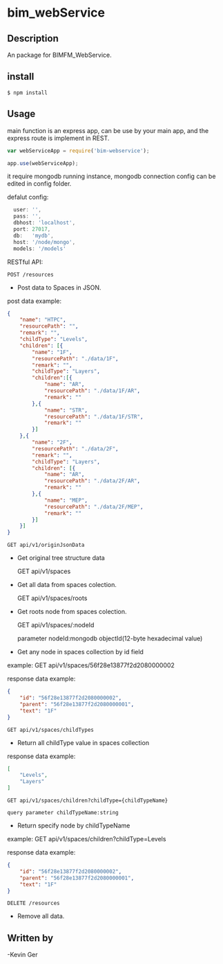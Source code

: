 # bim_webService

## Description

An package for BIMFM_WebService.

## install

    $ npm install              

## Usage

main function is an express app, can be use by your main app, and the express route is implement in REST.

```js
var webServiceApp = require('bim-webservice');

app.use(webServiceApp);
```  

it require mongodb running instance, mongodb connection config can be edited in config folder.

defalut config:
```js
  user: '',
  pass: '',
  dbhost: 'localhost',
  port: 27017,
  db:   'mydb',
  host: '/node/mongo',
  models: '/models' 
 ```  

RESTful API:

    POST /resources
-   Post data to Spaces in JSON.

post data example:

```json
{
    "name": "HTPC",
    "resourcePath": "",
    "remark": "",
    "childType": "Levels",
    "children": [{
        "name": "1F",
        "resourcePath": "./data/1F",
        "remark": "",       
        "childType": "Layers",
        "children":[{
            "name": "AR",
            "resourcePath": "./data/1F/AR",
            "remark": ""       
        },{
            "name": "STR",
            "resourcePath": "./data/1F/STR",
            "remark": ""            
        }]
    },{
        "name": "2F",
        "resourcePath": "./data/2F",
        "remark": "",   
        "childType": "Layers",
        "children": [{
            "name": "AR",
            "resourcePath": "./data/2F/AR",
            "remark": ""
        },{
            "name": "MEP",
            "resourcePath": "./data/2F/MEP",
            "remark": ""
        }]    
    }]    
}
```  
    GET api/v1/originJsonData
    
-   Get original tree structure data
    
    GET api/v1/spaces
    
-   Get all data from spaces colection.

    GET api/v1/spaces/roots
    
-   Get roots node from spaces colection.

    GET api/v1/spaces/:nodeId
    
    parameter nodeId:mongodb objectId(12-byte hexadecimal value)

-   Get any node in spaces collection by id field

example:
    GET api/v1/spaces/56f28e13877f2d2080000002
    
response data example:

```json
{
    "id": "56f28e13877f2d2080000002",
    "parent": "56f28e13877f2d2080000001",
    "text": "1F"
}
```    
    GET api/v1/spaces/childTypes
    
-   Return all childType value in spaces collection

response data example:
```json
[
    "Levels",
    "Layers"
]
``` 
    
    GET api/v1/spaces/children?childType={childTypeName}
    
    query parameter childTypeName:string
    
-   Return specify node by childTypeName

example:
    GET api/v1/spaces/children?childType=Levels

response data example:

```json
{
    "id": "56f28e13877f2d2080000002",
    "parent": "56f28e13877f2d2080000001",
    "text": "1F"
}
```  
    

    DELETE /resources
    
-   Remove all data.


## Written by

-Kevin Ger

